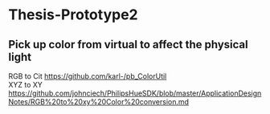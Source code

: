 # Thesis-Prototype2


## Pick up color from virtual to affect the physical light

RGB to Cit https://github.com/karl-/pb_ColorUtil \
XYZ to XY https://github.com/johnciech/PhilipsHueSDK/blob/master/ApplicationDesignNotes/RGB%20to%20xy%20Color%20conversion.md
